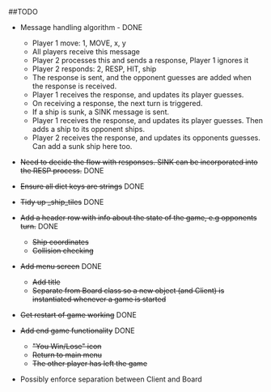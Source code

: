 ##TODO

- Message handling algorithm - DONE
  - Player 1 move: 1, MOVE, x, y
  - All players receive this message
  - Player 2 processes this and sends a response, Player 1 ignores it
  - Player 2 responds: 2, RESP, HIT, ship
  - The response is sent, and the opponent guesses are added when the response is received.
  - Player 1 receives the response, and updates its player guesses.
  - On receiving a response, the next turn is triggered.
  - If a ship is sunk, a SINK message is sent.
  - Player 1 receives the response, and updates its player guesses. Then adds a ship to its opponent ships.
  - Player 2 receives the response, and updates its opponents guesses. Can add a sunk ship here too.
 
 - ~~Need to decide the flow with responses. SINK can be incorporated into the RESP process.~~ DONE
 
 - ~~Ensure all dict keys are strings~~ DONE

 - ~~Tidy up _ship_tiles~~ DONE
 
 - ~~Add a header row with info about the state of the game, e.g opponents turn.~~ DONE
    - ~~Ship coordinates~~
    - ~~Collision checking~~
 - ~~Add menu screen~~ DONE
    - ~~Add title~~
    - ~~Separate from Board class so a new object (and Client) is instantiated whenever a game is started~~
 
 - ~~Get restart of game working~~ DONE
 
 - ~~Add end game functionality~~ DONE
    - ~~"You Win/Lose" icon~~
    - ~~Return to main menu~~
    - ~~The other player has left the game~~
    
  - Possibly enforce separation between Client and Board    